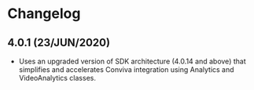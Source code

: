 
# Changelog

##  4.0.1 (23/JUN/2020)
* Uses an upgraded version of SDK architecture (4.0.14 and above) that simplifies and accelerates Conviva integration using Analytics and VideoAnalytics classes.